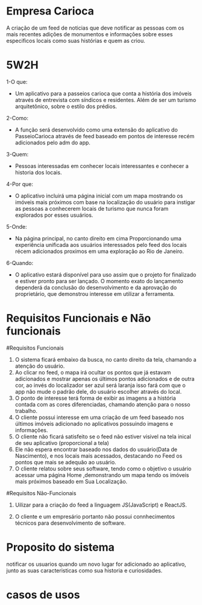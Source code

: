 # Empresa Carioca

A criação de um feed de noticias que deve notificar as pessoas com os mais recentes adições de monumentos e informações sobre esses especificos locais como suas histórias e quem as criou.


# 5W2H

1-O que:
- Um aplicativo para a passeios carioca que conta a história dos imóveis através de entrevista com síndicos e residentes. Além de ser um turismo arquitetônico, sobre o estilo dos prédios.

2-Como:
- A função será desenvolvido como uma extensão do aplicativo do PasseioCarioca através de feed baseado em pontos de interesse recém adicionados pelo adm do app.

3-Quem:
- Pessoas interessadas em conhecer locais interessantes e conhecer a historia dos locais.

4-Por que:
- O aplicativo incluirá uma página inicial com um mapa mostrando os imóveis mais próximos com base na localização do usuário para instigar as pessoas a conhecerem locais de turismo que nunca foram explorados por esses usuários.

5-Onde:
- Na página principal, no canto direito em cima Proporcionando uma experiência unificada aos usuários interessados pelo feed dos locais récem adicionados proximos em uma exploração ao Rio de Janeiro.

6-Quando:
- O aplicativo estará disponível para uso assim que o projeto for finalizado e estiver pronto para ser lançado. O momento exato do lançamento dependerá da conclusão do desenvolvimento e da aprovação do proprietário, que demonstrou interesse em utilizar a ferramenta.

# Requisitos Funcionais e Não funcionais

#Requisitos Funcionais
1. O sistema ficará embaixo da busca, no canto direito da tela, chamando a atenção do usuário.
2. Ao clicar no feed, o mapa irá ocultar os pontos que já estavam adicionados e mostrar apenas os últimos pontos adicionados e de outra cor, ao invés do localizador ser azul será laranja isso fará com que o app não mude o padrão dele, do usuário escolher através do local.
3. O ponto de interesse terá forma de exibir as imagens a a história contada com as cores diferenciadas, chamando atenção para o nosso trabalho. 
4. O cliente possui interesse em uma criação de um feed baseado nos últimos imóveis adicionado no aplicativos possuindo imagens e informações.	
5. O cliente não ficará satisfeito se o feed não estiver visivel na tela inical de seu aplicativo (proporcional a tela)	
6. Ele não espera encontrar baseado nos dados do usuário(Data de Nascimento), e nos locais mais acessados, destacando no Feed os pontos que mais se adequão ao usuário.	
7. O cliente relatou sobre seus software, tendo como o objetivo o usuário acessar uma página Home ,demonstrando um mapa tendo os imóveis mais próximos baseado em Sua Localização.

#Requisitos Não-Funcionais

  1. Uilizar para a criação do feed a linguagem JS(JavaScript) e ReactJS.
	
  2. O cliente e um empresário portanto não possui connhecimentos técnicos para desenvolvimento de software.

# Proposito do sistema

notificar os usuarios quando um novo lugar for adicionado ao aplicativo, junto as suas caracteristicas como sua historia e curiosidades.

# casos de usos
